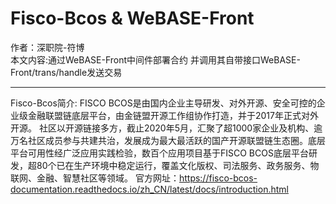 # Fisco-Bcos & WeBASE-Front
作者：深职院-符博<br>
本文内容:通过WeBASE-Front中间件部署合约 并调用其自带接口WeBASE-Front/trans/handle发送交易


---------------------------------------
Fisco-Bcos简介:
FISCO BCOS是由国内企业主导研发、对外开源、安全可控的企业级金融联盟链底层平台，由金链盟开源工作组协作打造，并于2017年正式对外开源。
社区以开源链接多方，截止2020年5月，汇聚了超1000家企业及机构、逾万名社区成员参与共建共治，发展成为最大最活跃的国产开源联盟链生态圈。底层平台可用性经广泛应用实践检验，数百个应用项目基于FISCO BCOS底层平台研发，超80个已在生产环境中稳定运行，覆盖文化版权、司法服务、政务服务、物联网、金融、智慧社区等领域。
官方网址：https://fisco-bcos-documentation.readthedocs.io/zh_CN/latest/docs/introduction.html
